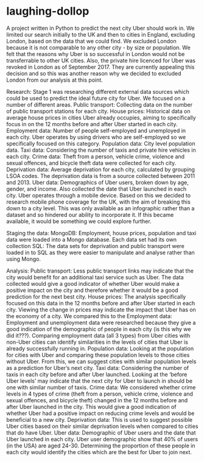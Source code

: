 # laughing-dollop

A project written in Python to predict the next city Uber should work in. We limited our search initially to the UK and then to cities in England, excluding London, based on the data that we could find. We excluded London because it is not comparable to any other city - by size or population. We felt that the reasons why Uber is so successful in London would not be transferrable to other UK cities. Also, the private hire licenced for Uber was revoked in London as of September 2017. They are currently appealing this decision and so this was another reason why we decided to excluded London from our analysis at this point. 


Research:
Stage 1 was researching different external data sources which could be used to predict the ideal future city for Uber. We focused on a number of different areas.
Public transport: Collecting data on the number of public transport stations for each city.
House prices: Historical data on average house prices in cities Uber already occupies, aiming to specifically focus in on the 12 months before and after Uber started in each city. 
Employment data:  Number of people self-employed and unemployed in each city. Uber operates by using drivers who are self-employed so we specifically focused on this category. 
Population data: City level population data.
Taxi data: Considering the number of taxis and private hire vehicles in each city.
Crime data: Theft from a person, vehicle crime, violence and sexual offences, and bicycle theft data were collected for each city. 
Deprivation data: Average deprivation for each city, calculated by grouping LSOA codes. The deprivation data is from a source collected between 2011 and 2013. 
Uber data: Demographics of Uber users, broken down by age, gender, and income. Also collected the date that Uber launched in each city.
Uber operates through a mobile device.  Based on this we decided to research mobile phone coverage for the UK, with the aim of breaking this down to a city level. This was only available as an infographic rather than a dataset and so hindered our ability to incorporate it. If this became available, it would be something we could explore further. 



Staging the data:
MongoDB: Employment, house prices, population and taxi data were loaded into a Mongo database. Each data set had its own collection
SQL: The data sets for deprivation and public transport were loaded in to SQL as they were easier to manipulate and analyse rather than using Mongo. 



Analysis: 
Public transport: Less public transport links may indicate that the city would benefit for an additional taxi service such as Uber. The data collected would give a good indicator of whether Uber would make a positive impact on the city and therefore whether it would be a good prediction for the next best city. 
House prices: The analysis specifically focused on this data in the 12 months before and after Uber started in each city. Viewing the change in prices may indicate the impact that Uber has on the economy of a city. We compared this to the 
Employment data: Employment and unemployment data were researched because they give a good indication of the demographic of people in each city (is this why we did it???). Comparing employment data (all 3 types) from Uber cities with non-Uber cities can identify similarities in the levels of cities that Uber is already successfully running in. 
Population data: Looking at the population for cities with Uber and comparing these population levels to those cities without Uber. From this, we can suggest cities with similar population levels as a prediction for Uber’s next city. 
Taxi data: Considering the number of taxis in each city before and after Uber launched. Looking at the ‘before Uber levels’ may indicate that the next city for Uber to launch in should be one with similar number of taxis. 
Crime data: We considered whether crime levels in 4 types of crime (theft from a person, vehicle crime, violence and sexual offences, and bicycle theft) changed in the 12 months before and after Uber launched in the city. This would give a good indication of whether Uber had a positive impact on reducing crime levels and would be beneficial to a new city. 
Deprivation data: This is used to suggest possible Uber cities based on their similar deprivation levels when compared to cities that do have Uber. 
Uber data: Demographic of Uber users and the date that Uber launched in each city. Uber user demographic show that 40% of users (in the USA) are aged 24-30. Determining the proportion of these people in each city would identify the cities which are the best for Uber to join next. 
